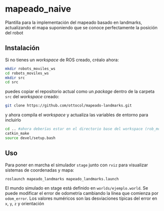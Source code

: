 # mapeado_naive

Plantilla para la implementación del mapeado basado en landmarks, actualizando el mapa suponiendo que se conoce perfectamente la posición del robot

## Instalación

Si no tienes un *workspace* de ROS creado, créalo ahora:

```bash
mkdir robots_moviles_ws
cd robots_moviles_ws
mkdir src
cd src
```
puedes copiar el repositorio actual como un *package* dentro de la carpeta `src` del *workspace* creado:

```bash
git clone https://github.com/ottocol/mapeado-landmarks.git
```
y ahora compila el *workspace* y actualiza las variables de entorno para incluirlo

```bash
cd .. #ahora deberías estar en el directorio base del workspace (rob_mov_ws)
catkin_make
source devel/setup.bash
```
## Uso

Para poner en marcha el simulador `stage` junto con `rviz` para visualizar sistemas de coordenadas y mapa:

```bash
roslaunch mapeado_landmarks mapeado_landmarks.launch  
```
El mundo simulado en stage está definido en `worlds/ejemplo.world`. Se puede modificar el error de odometría cambiando la línea que comienza por `odom_error`. Los valores numéricos son las desviaciones típicas del error en `x`, `y`, `z`  y orientación
